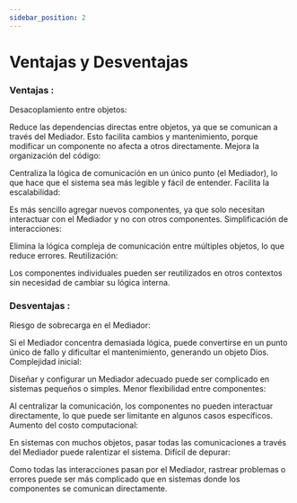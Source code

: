 ```yaml
---
sidebar_position: 2
---
```


# Ventajas y Desventajas


### Ventajas :

Desacoplamiento entre objetos:

Reduce las dependencias directas entre objetos, ya que se comunican a través del Mediador.
Esto facilita cambios y mantenimiento, porque modificar un componente no afecta a otros directamente.
Mejora la organización del código:

Centraliza la lógica de comunicación en un único punto (el Mediador), lo que hace que el sistema sea más legible y fácil de entender.
Facilita la escalabilidad:

Es más sencillo agregar nuevos componentes, ya que solo necesitan interactuar con el Mediador y no con otros componentes.
Simplificación de interacciones:

Elimina la lógica compleja de comunicación entre múltiples objetos, lo que reduce errores.
Reutilización:

Los componentes individuales pueden ser reutilizados en otros contextos sin necesidad de cambiar su lógica interna.

    

### Desventajas :

Riesgo de sobrecarga en el Mediador:

Si el Mediador concentra demasiada lógica, puede convertirse en un punto único de fallo y dificultar el mantenimiento, generando un objeto Dios.
Complejidad inicial:

Diseñar y configurar un Mediador adecuado puede ser complicado en sistemas pequeños o simples.
Menor flexibilidad entre componentes:

Al centralizar la comunicación, los componentes no pueden interactuar directamente, lo que puede ser limitante en algunos casos específicos.
Aumento del costo computacional:

En sistemas con muchos objetos, pasar todas las comunicaciones a través del Mediador puede ralentizar el sistema.
Difícil de depurar:

Como todas las interacciones pasan por el Mediador, rastrear problemas o errores puede ser más complicado que en sistemas donde los componentes se comunican directamente.
